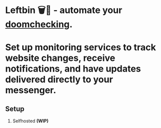 # Leftbin 🗑️📃 - automate your [doomchecking](https://link.springer.com/article/10.1007/s11229-024-04602-2). 
# Set up monitoring services to track website changes, receive notifications, and have updates delivered directly to your messenger.

## Setup

1. Selfhosted **(WIP)**
